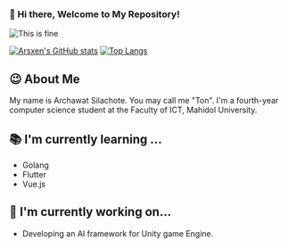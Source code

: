### 👋 Hi there, Welcome to My Repository! 

![This is fine](https://media.giphy.com/media/QMHoU66sBXqqLqYvGO/giphy.gif)

[![Arsxen's GitHub stats](https://github-readme-stats.vercel.app/api?username=Arsxen&theme=tokyonight&show_icons=true)](https://github.com/Arsxen)
[![Top Langs](https://github-readme-stats.vercel.app/api/top-langs/?username=Arsxen&layout=compact&hide=jupyter%20notebook&langs_count=7)](https://github.com/Arsxen)

## 😉 About Me 

My name is Archawat Silachote. You may call me "Ton". I'm a fourth-year computer science student at the Faculty of ICT, Mahidol University.

## 📚 I'm currently learning ...

- Golang
- Flutter
- Vue.js

## 🔧 I'm currently working on...

- Developing an AI framework for Unity game Engine.
